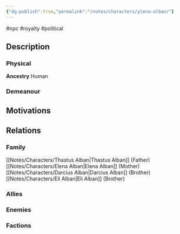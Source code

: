 ```yaml
---
{"dg-publish":true,"permalink":"/notes/characters/ylena-alban/"}
---
```


#npc #royalty #political

## Description
### Physical
**Ancestry** Human


### Demeanour


## Motivations


## Relations
### Family
[[Notes/Characters/Thastus Alban\|Thastus Alban]] (Father)
[[Notes/Characters/Elena Alban\|Elena Alban]] (Mother)
[[Notes/Characters/Darcius Alban\|Darcius Alban]] (Brother)
[[Notes/Characters/Eli Alban\|Eli Alban]] (Brother)
### Allies
### Enemies
### Factions


